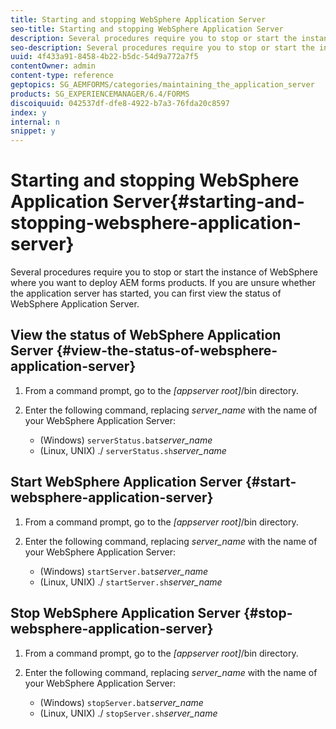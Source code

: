 ```yaml
---
title: Starting and stopping WebSphere Application Server
seo-title: Starting and stopping WebSphere Application Server
description: Several procedures require you to stop or start the instance of WebSphere where you want to deploy AEM forms products. This document describes how to start and stop the WebSphere Application Server.
seo-description: Several procedures require you to stop or start the instance of WebSphere where you want to deploy AEM forms products. This document describes how to start and stop the WebSphere Application Server.
uuid: 4f433a91-8458-4b22-b5dc-54d9a772a7f5
contentOwner: admin
content-type: reference
geptopics: SG_AEMFORMS/categories/maintaining_the_application_server
products: SG_EXPERIENCEMANAGER/6.4/FORMS
discoiquuid: 042537df-dfe8-4922-b7a3-76fda20c8597
index: y
internal: n
snippet: y
---
```


# Starting and stopping WebSphere Application Server{#starting-and-stopping-websphere-application-server}

Several procedures require you to stop or start the instance of WebSphere where you want to deploy AEM forms products. If you are unsure whether the application server has started, you can first view the status of WebSphere Application Server.

## View the status of WebSphere Application Server {#view-the-status-of-websphere-application-server}

1. From a command prompt, go to the *[appserver root]*/bin directory.
1. Enter the following command, replacing *server_name* with the name of your WebSphere Application Server:

    * (Windows) `serverStatus.bat`*server_name*
    * (Linux, UNIX) ./ `serverStatus.sh`*server_name*

## Start WebSphere Application Server {#start-websphere-application-server}

1. From a command prompt, go to the *[appserver root]*/bin directory.
1. Enter the following command, replacing *server_name* with the name of your WebSphere Application Server:

    * (Windows) `startServer.bat`*server_name*
    * (Linux, UNIX) ./ `startServer.sh`*server_name*

## Stop WebSphere Application Server {#stop-websphere-application-server}

1. From a command prompt, go to the *[appserver root]*/bin directory.
1. Enter the following command, replacing *server_name* with the name of your WebSphere Application Server:

    * (Windows) `stopServer.bat`*server_name*
    * (Linux, UNIX) ./ `stopServer.sh`*server_name*


